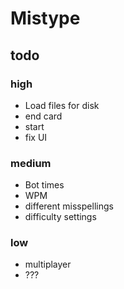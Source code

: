 # Mistype

## todo

### high

* Load files for disk
* end card
* start
* fix UI

### medium

* Bot times
* WPM
* different misspellings
* difficulty settings

### low

* multiplayer
* ???
